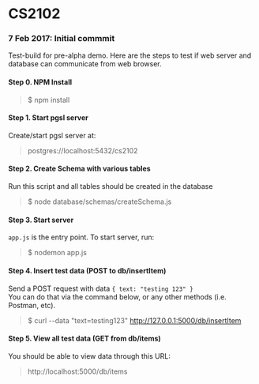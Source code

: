 # CS2102

### 7 Feb 2017: Initial commmit
Test-build for pre-alpha demo. Here are the steps to test if web server and database can communicate from web browser.

#### Step 0. NPM Install
> $ npm install

#### Step 1. Start pgsl server
Create/start pgsl server at:
> postgres://localhost:5432/cs2102

#### Step 2. Create Schema with various tables
Run this script and all tables should be created in the database
> $ node database/schemas/createSchema.js

#### Step 3. Start server
`app.js` is the entry point. To start server, run:
> $ nodemon app.js

#### Step 4. Insert test data (POST to db/insertItem)
Send a POST request with data `{ text: "testing 123" }`  
You can do that via the command below, or any other methods (i.e. Postman, etc).
> $ curl --data "text=testing123" http://127.0.0.1:5000/db/insertItem

#### Step 5. View all test data (GET from db/items)
You should be able to view data through this URL:
> http://localhost:5000/db/items

